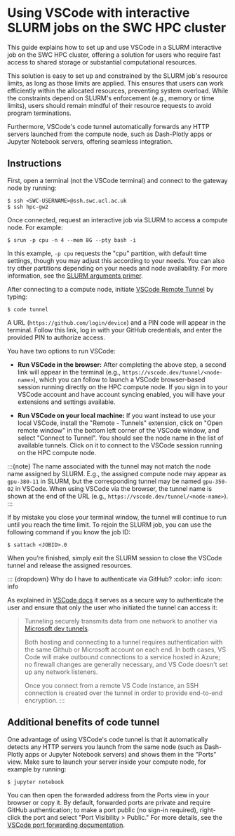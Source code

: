 # Using VSCode with interactive SLURM jobs on the SWC HPC cluster

This guide explains how to set up and use VSCode in a SLURM interactive job on the SWC HPC cluster, offering a solution for users who require fast access to shared storage or substantial computational resources.

This solution is easy to set up and constrained by the SLURM job's resource limits, as long as those limits are applied. This ensures that users can work efficiently within the allocated resources, preventing system overload. While the constraints depend on SLURM's enforcement (e.g., memory or time limits), users should remain mindful of their resource requests to avoid program terminations.

Furthermore, VSCode's code tunnel automatically forwards any HTTP servers launched from the compute node, such as Dash-Plotly apps or Jupyter Notebook servers, offering seamless integration.


## Instructions

First, open a terminal (not the VSCode terminal) and connect to the gateway node by running:

```{code-block} console
$ ssh <SWC-USERNAME>@ssh.swc.ucl.ac.uk
$ ssh hpc-gw2
```

Once connected, request an interactive job via SLURM to access a compute node. For example:

```{code-block} console
$ srun -p cpu -n 4 --mem 8G --pty bash -i
```

In this example, `-p cpu` requests the "cpu" partition, with default time settings, though you may adjust this according to your needs.
You can also try other partitions depending on your needs and node availability.
For more information, see the [SLURM arguments primer](slurm-arguments-target).

After connecting to a compute node, initiate [VSCode Remote Tunnel](https://code.visualstudio.com/docs/remote/tunnels) by typing:

```{code-block} console
$ code tunnel
```

A URL (`https://github.com/login/device`) and a PIN code will appear in the terminal.
Follow this link, log in with your GitHub credentials, and enter the provided PIN to authorize access.

You have two options to run VSCode:

-  **Run VSCode in the browser:**
    After completing the above step, a second link will appear in the terminal (e.g., `https://vscode.dev/tunnel/<node-name>`), which you can follow to launch a VSCode browser-based session running directly on the HPC compute node. If you sign in to your VSCode account and have account syncing enabled, you will have your extensions and settings available.

- **Run VSCode on your local machine:**
    If you want instead to use your local VSCode, install the "Remote - Tunnels" extension, click on "Open remote window" in the bottom left corner of the VSCode window, and select "Connect to Tunnel". You should see the node name in the list of available tunnels. Click on it to connect to the VSCode session running on the HPC compute node.

:::{note}
The name associated with the tunnel may not match the node name assigned by SLURM. E.g., the assigned compute node may appear as `gpu-380-11` in SLURM, but the corresponding tunnel may be named `gpu-350-02` in VSCode. When using VSCode via the browser, the tunnel name is shown at the end of the URL (e.g., `https://vscode.dev/tunnel/<node-name>`).
:::

If by mistake you close your terminal window, the tunnel will continue to run until you reach the time limit. To rejoin the SLURM job, you can use the following command if you know the job ID:

```{code-block} console
$ sattach <JOBID>.0
```

When you’re finished, simply exit the SLURM session to close the VSCode tunnel and release the assigned resources.

::: {dropdown} Why do I have to authenticate via GitHub?
:color: info
:icon: info

As explained in [VSCode docs](https://code.visualstudio.com/docs/remote/tunnels) it serves as a secure way to authenticate the user and ensure that only the user who initiated the tunnel can access it:
> Tunneling securely transmits data from one network to another via [Microsoft dev tunnels](https://learn.microsoft.com/azure/developer/dev-tunnels/overview).
>
> Both hosting and connecting to a tunnel requires authentication with the same Github or Microsoft account on each end. In both cases, VS Code will make outbound connections to a service hosted in Azure; no firewall changes are generally necessary, and VS Code doesn't set up any network listeners.
>
>Once you connect from a remote VS Code instance, an SSH connection is created over the tunnel in order to provide end-to-end encryption.
:::

## Additional benefits of code tunnel

One advantage of using VSCode's code tunnel is that it automatically detects any HTTP servers you launch from the same node (such as Dash-Plotly apps or Jupyter Notebook servers) and shows them in the "Ports" view. Make sure to launch your server inside your compute node, for example by running:

```{code-block} console
$ jupyter notebook
```

You can then open the forwarded address from the Ports view in your browser or copy it. By default, forwarded ports are private and require GitHub authentication; to make a port public (no sign-in required), right-click the port and select "Port Visibility > Public." For more details, see the [VSCode port forwarding documentation](https://code.visualstudio.com/docs/debugtest/port-forwarding).
